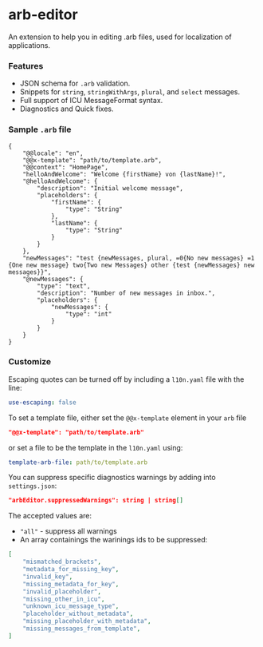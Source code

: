 # arb-editor

An extension to help you in editing .arb files, used for localization of applications.

### Features
 * JSON schema for `.arb` validation.
 * Snippets for `string`, `stringWithArgs`, `plural`, and `select` messages.
 * Full support of ICU MessageFormat syntax.
 * Diagnostics and Quick fixes.

### Sample `.arb` file
```
{
    "@@locale": "en",
    "@@x-template": "path/to/template.arb",
    "@@context": "HomePage",
    "helloAndWelcome": "Welcome {firstName} von {lastName}!",
    "@helloAndWelcome": {
        "description": "Initial welcome message",
        "placeholders": {
            "firstName": {
                "type": "String"
            },
            "lastName": {
                "type": "String"
            }
        }
    },
    "newMessages": "test {newMessages, plural, =0{No new messages} =1 {One new message} two{Two new Messages} other {test {newMessages} new messages}}",
    "@newMessages": {
        "type": "text",
        "description": "Number of new messages in inbox.",
        "placeholders": {
            "newMessages": {
                "type": "int"
            }
        }
    }
}
```

### Customize

Escaping quotes can be turned off by including a `l10n.yaml` file with the line:
```yaml
use-escaping: false
```

To set a template file, either set the `@@x-template` element in your `arb` file
```json
"@@x-template": "path/to/template.arb"
```
or set a file to be the template in the `l10n.yaml` using:
```yaml
template-arb-file: path/to/template.arb
```
You can suppress specific diagnostics warnings by adding into `settings.json`:
```json
"arbEditor.suppressedWarnings": string | string[]
```

The accepted values are:
- `"all"` - suppress all warnings
- An array containings the warinings ids to be suppressed:
```json
[
    "mismatched_brackets",
    "metadata_for_missing_key",
    "invalid_key",
    "missing_metadata_for_key",
    "invalid_placeholder",
    "missing_other_in_icu",
    "unknown_icu_message_type",
    "placeholder_without_metadata",
    "missing_placeholder_with_metadata",
    "missing_messages_from_template",
]
```
